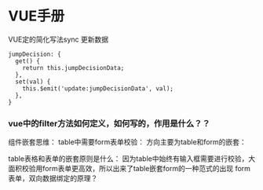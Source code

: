 # VUE手册
VUE定的简化写法sync
更新数据
```
jumpDecision: {
  get() {
    return this.jumpDecisionData;
  },
  set(val) {
    this.$emit('update:jumpDecisionData', val);
  },
}
```

### vue中的filter方法如何定义，如何写的，作用是什么？？


组件嵌套思维：
table中需要form表单校验：
方向主要为table和form的嵌套：


table表格和表单的嵌套原则是什么：
因为table中始终有输入框需要进行校验，大面积校验用form表单更高效，所以出来了table嵌套form的一种范式的出现
form表单，双向数据绑定的原理？
